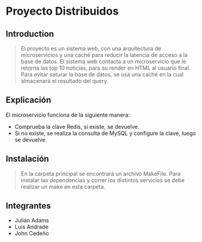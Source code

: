 # Proyecto Distribuidos

## Introduction

> El proyecto es un sistema web, con una arquitectura de microservicios y una caché para reducir la latencia de acceso a la base de datos.  El sistema web contacta a un microservicio que le retorna las top 10 noticias, para su render en HTML al usuario final. Para evitar saturar la base de datos, se usa una caché en la cual almacenará el resultado del query.


## Explicación
El microservicio funciona de la siguiente manera:
- Comprueba la clave Redis, si existe, se devuelve.
- Si no existe, se realiza la consulta de MySQL y configure la clave, luego se devuelve.

## Instalación

> En la carpeta principal se encontrará un archivo MakeFile. Para instalar las dependencias y correr los distintos servicios se debe realizar un make en esta carpeta.


## Integrantes
- Julián Adams
- Luis Andrade
- John Cedeño
